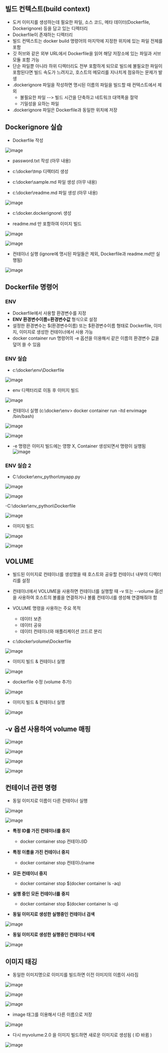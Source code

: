 ## 빌드 컨텍스트(build context) ##
- 도커 이미지를 생성하는데 필요한 파일, 소스 코드, 메타 데이터(Dockerfile, Dockerignore) 등을 담고 있는 디렉터리
- Dockerfile이 존재하는 디렉터리
- 빌드 컨텍스트는 docker build 명령어의 마지막에 지정한 위치에 있는 파일 전체를 포함
- 깃 허브와 같은 외부 URL에서 Dockerfile을 읽어 해당 저장소에 있는 파일과 서브 모듈 포함 가능
- 단순 파일뿐 아니라 하위 디렉터리도 전부 포함하게 되므로 빌드에 불필요한 파일이 포함된다면 빌드 속도가 느려지고, 호스트의 메모리를 지나치게 점유하는 문제가 발생
- .dockerignore 파일을 작성하면 명시된 이름의 파일을 빌드할 때 컨텍스트에서 제외
  - 불필요한 파일 --> 빌드 시간을 단축하고 네트워크 대역폭을 절약
  - 기밀성을 요하는 파일
- .dockerignore 파일은 Dockerfile과 동일한 위치에 저장

## Dockerignore 실습 ##
- Dockerfile 작성

![image](https://github.com/xodbs1123/Docker/assets/61976898/f067d8ad-0324-412f-8c84-be8b76fb976d)

- password.txt 작성 (아무 내용)

- c:\docker\tmp 디렉터리 생성

- c:\docker\sample.md 파일 생성 (아무 내용)

- c:\docker\readme.md 파일 생성 (아무 내용)

![image](https://github.com/xodbs1123/Docker/assets/61976898/75540413-5cc0-401a-acc5-1556c56c8c94)

- c:\docker\.dockerignore\ 생성

- readme.md 만 포함하여 이미지 빌드

![image](https://github.com/xodbs1123/Docker/assets/61976898/7fd7cc4c-f2c4-47f2-9e85-53a372471e54)

![image](https://github.com/xodbs1123/Docker/assets/61976898/2ce89202-0e53-45f6-81bc-e4201fc09701)

- 컨테이너 실행 (ignore에 명시된 파일들은 제외, Dockerfile과 readme.md만 실행됨)

![image](https://github.com/xodbs1123/Docker/assets/61976898/8a830b9c-9045-4c24-8fae-34f498c9355d)

## Dockerfile 명령어 ##
### ENV ###
- Dockerfile에서 사용할 환경변수를 지정
- **ENV 환경변수이름=환경변수값** 형식으로 설정
- 설정한 환경변수는 $(환경변수이름) 또는 $환경변수이름 형태로 Dockerfile, 이미지, 이미지로 생성한 컨테이너에서 사용 가능
- docker container run 명령어의 -e 옵션을 이용해서 같은 이름의 환경변수 값을 덮어 쓸 수 있음

### ENV 실습 ###
- c:\docker\env\Dockerfile

![image](https://github.com/xodbs1123/Docker/assets/61976898/21c45976-9065-433a-b379-172b1f953e00)

- env 디렉터리로 이동 후 이미지 빌드

![image](https://github.com/xodbs1123/Docker/assets/61976898/4b7ccf60-b13c-4309-8e79-feb6ca7221f9)

- 컨테이너 실행 (c:\docker\env> docker container run -itd envimage /bin/bash)

![image](https://github.com/xodbs1123/Docker/assets/61976898/81a1cd20-0b3c-4157-b092-08e349021d38)

![image](https://github.com/xodbs1123/Docker/assets/61976898/14874d2c-d4b2-4517-90a9-2415d5b46934)

- -e 명령은 이미지 빌드에는 영향 X, Container 생성되면서 명령이 실행됨
![image](https://github.com/xodbs1123/Docker/assets/61976898/a5ef0bfa-17c2-43dd-b32d-d2ef3881ab2c)

### ENV 실습 2 ###
- C:\docker\env_python\myapp.py

![image](https://github.com/xodbs1123/Docker/assets/61976898/35011303-43ab-47b9-aa96-6bc3518dbfc0)

![image](https://github.com/xodbs1123/Docker/assets/61976898/fb7466c1-fbf8-40ed-a202-eae5190c4d85)

-C:\docker\env_python\Dockerfile

![image](https://github.com/xodbs1123/Docker/assets/61976898/a373bc5d-b336-4d60-9a69-bed7bf928d4f)

- 이미지 빌드

![image](https://github.com/xodbs1123/Docker/assets/61976898/c0e9193f-d73a-4637-a9d2-3c6d4bd52240)

![image](https://github.com/xodbs1123/Docker/assets/61976898/abb2dc18-dd7b-4541-8cea-5cba34a8e916)


## VOLUME ##
- 빌드된 이미지로 컨테이너를 생성했을 때 호스트와 공유할 컨테이너 내부의 디렉터리를 설정
- 컨테이너에서 VOLUME을 사용하면 컨테이너를 실행할 때 -v 또는 --volume 옵션을 사용하여 호스트의 볼륨을 연결하거나 볼륨 컨테이너를 생성해 연결해줘야 함
- VOLUME 명령을 사용하는 주요 목적
  - 데이터 보존
  - 데이터 공유
  - 데이터 컨테이너와 애플리케이션 코드르 분리

- c:\docker\volume\Dockerfile

![image](https://github.com/xodbs1123/Docker/assets/61976898/a8af6eb8-0b43-4342-b9f3-706231d77ea1)

- 이미지 빌드 & 컨테이너 실행 

![image](https://github.com/xodbs1123/Docker/assets/61976898/4f03770d-9435-4516-a9a8-0d2d286cf260)

- dockerfile 수정 (volume 추가)

![image](https://github.com/xodbs1123/Docker/assets/61976898/178ebaa0-cb2c-4fad-a548-43f6af22dc2b)

- 이미지 빌드 & 컨테이너 실행

![image](https://github.com/xodbs1123/Docker/assets/61976898/5fb0ca79-1aaf-495f-b1a6-98ec6cf3ccbc)


## -v 옵션 사용하여 volume 매핑 ##

![image](https://github.com/xodbs1123/Docker/assets/61976898/2c901db7-a2af-4ea4-b886-3eeee97c773b)

![image](https://github.com/xodbs1123/Docker/assets/61976898/4a04d554-895f-4529-a427-8305bfe6f81a)

![image](https://github.com/xodbs1123/Docker/assets/61976898/09c1e2d0-0c26-43b3-b715-8e979ce00f48)

![image](https://github.com/xodbs1123/Docker/assets/61976898/d4e60b42-b3bb-4ee1-ba6b-440710ea7634)


## 컨테이너 관련 명령 ##
- 동일 이미지로 이름이 다른 컨테이너 실행

![image](https://github.com/xodbs1123/Docker/assets/61976898/f67021d7-4e47-4321-94b3-395654e19750)

![image](https://github.com/xodbs1123/Docker/assets/61976898/bc24bb66-27e5-402e-934d-d88f560a04ba)

- **특정 ID를 가진 컨테이너를 중지**
  - docker container stop 컨테이너ID
- **특정 이름을 가진 컨테이너 중지**
  - docker container stop 컨테이너name
- **모든 컨테이너 중지**
  - docker container stop $(docker container ls -aq)
- **실행 중인 모든 컨테이너를 중지**
  - docker container stop $(docker container ls -q)

- **동일 이미지로 생성한 실행중인 컨테이너 검색**

![image](https://github.com/xodbs1123/Docker/assets/61976898/549add5c-61a0-46ed-bec8-1d971e459361)

- **동일 이미지로 생성한 실행중인 컨테이너 삭제**

![image](https://github.com/xodbs1123/Docker/assets/61976898/efffe914-707a-46dd-ad37-3cf4e02321bc)

## 이미지 태깅 ##
- 동일한 이미지명으로 이미지를 빌드하면 이전 이미지의 이름이 사라짐

![image](https://github.com/xodbs1123/Docker/assets/61976898/646ff776-7763-45f1-aced-d6ac6b20578d)

![image](https://github.com/xodbs1123/Docker/assets/61976898/d60038a5-a79e-4180-9b8a-fa67a497de69)

![image](https://github.com/xodbs1123/Docker/assets/61976898/831b6761-ff02-4363-b172-933c708f6fbc)

- image 태그를 이용해서 다른 이름으로 저장

![image](https://github.com/xodbs1123/Docker/assets/61976898/2b6a2415-c27a-462f-891d-0909b0cc74d8)

- 다시 myvolume:2.0 을 이미지 빌드하면 새로운 이미지로 생성됨 ( ID 바뀜 )

![image](https://github.com/xodbs1123/Docker/assets/61976898/5154a29c-1374-404f-b744-00c82b14361a)
